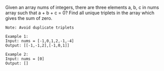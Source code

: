 Given an array nums of integers, there are three elements a, b, c in nums array such that a + b + c = 0? 
Find all unique triplets in the array which gives the sum of zero.

    Note: Avoid duplicate triplets

```
Example 1:
Input: nums = [-1,0,1,2,-1,-4]
Output: [[-1,-1,2],[-1,0,1]]

Example 2:
Input: nums = [0]
Output: []
```
